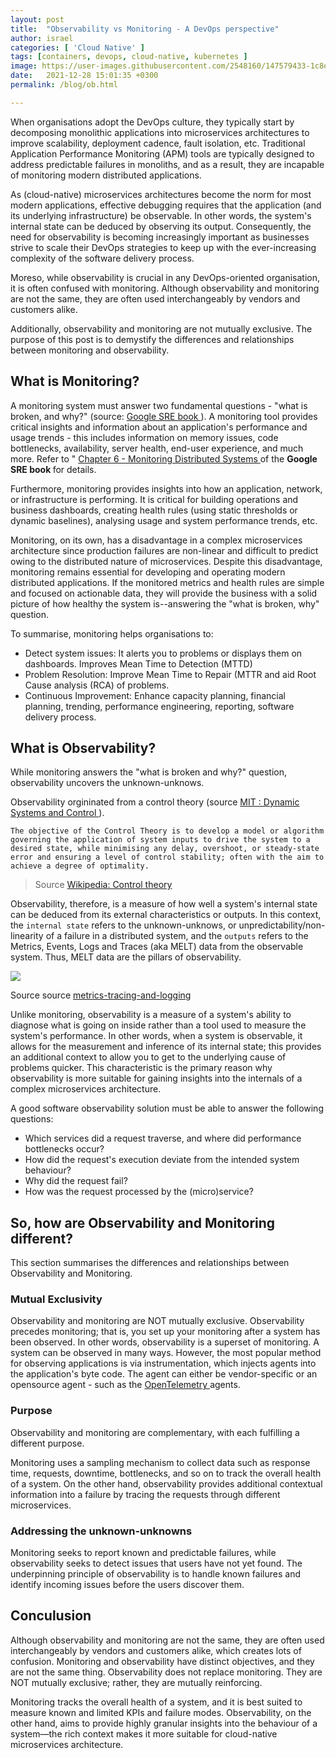 ```yaml
---
layout: post
title:  "Observability vs Monitoring - A DevOps perspective"
author: israel
categories: [ 'Cloud Native' ]
tags: [containers, devops, cloud-native, kubernetes ]
image: https://user-images.githubusercontent.com/2548160/147579433-1c8ead27-8c3a-436c-adc0-3ac194fc7bfe.jpg
date:   2021-12-28 15:01:35 +0300
permalink: /blog/ob.html

---
```


When organisations adopt the DevOps culture, they typically start by decomposing monolithic applications into microservices architectures to improve scalability, deployment cadence, fault isolation, etc. Traditional Application Performance Monitoring (APM) tools are typically designed to address predictable failures in monoliths, and as a result, they are incapable of monitoring modern distributed applications.

As (cloud-native) microservices architectures become the norm for most modern applications, effective debugging requires that the application (and its underlying infrastructure) be observable. In other words, the system's internal state can be deduced by observing its output. Consequently, the need for observability is becoming increasingly important as businesses strive to scale their DevOps strategies to keep up with the ever-increasing complexity of the software delivery process.

Moreso, while observability is crucial in any DevOps-oriented organisation, it is often confused with monitoring. Although observability and monitoring are not the same, they are often used interchangeably by vendors and customers alike. 

Additionally, observability and monitoring are not mutually exclusive. The purpose of this post is to demystify the differences and relationships between monitoring and observability.

## What is Monitoring? 
A monitoring system must answer two fundamental questions - "what is broken, and why?" (source: <a href="https://sre.google/sre-book/" target="_blank"> Google SRE book </a>). A monitoring tool provides critical insights and information about an application's performance and usage trends - this includes information on memory issues, code bottlenecks, availability, server health, end-user experience, and much more. 
Refer to " <a href="https://sre.google/sre-book/monitoring-distributed-systems/" target="_blank"> Chapter 6 - Monitoring Distributed Systems </a> of the <b> Google SRE book </b> for details. 

Furthermore, monitoring provides insights into how an application, network, or infrastructure is performing. It is critical for building operations and business dashboards, creating health rules (using static thresholds or dynamic baselines), analysing usage and system performance trends, etc.

Monitoring, on its own, has a disadvantage in a complex microservices architecture since production failures are non-linear and difficult to predict owing to the distributed nature of microservices. Despite this disadvantage, monitoring remains essential for developing and operating modern distributed applications. If the monitored metrics and health rules are simple and focused on actionable data, they will provide the business with a solid picture of how healthy the system is--answering the "what is broken, why" question.

To summarise, monitoring helps organisations to: 
- Detect system issues: It alerts you to problems or displays them on dashboards. Improves Mean Time to Detection (MTTD)
- Problem Resolution: Improve Mean Time to Repair (MTTR and aid Root Cause analysis (RCA) of problems. 
- Continuous Improvement: Enhance capacity planning, financial planning, trending, performance engineering, reporting, software delivery process.

## What is Observability? 
While monitoring answers the "what is broken and why?" question, observability uncovers the unknown-unknows. 

Observability orgininated from a control theory (source <a href="https://ocw.mit.edu/courses/electrical-engineering-and-computer-science/6-241j-dynamic-systems-and-control-spring-2011/readings/MIT6_241JS11_chap24.pdf" target="_blank">  MIT : Dynamic Systems and
Control </a> ). 

```
The objective of the Control Theory is to develop a model or algorithm governing the application of system inputs to drive the system to a desired state, while minimising any delay, overshoot, or steady-state error and ensuring a level of control stability; often with the aim to achieve a degree of optimality.
```
> Source <a href="https://en.wikipedia.org/wiki/Control_theory" target="_blank"> Wikipedia: Control theory </a>

 Observability, therefore, is a measure of how well a system's internal state can be deduced from its external characteristics or outputs. In this context, the `internal state` refers to the unknown-unknows, or unpredictability/non-linearity of a failure in a distributed system, and the `outputs` refers to the Metrics, Events, Logs and Traces (aka MELT) data from the observable system. Thus, MELT data are the pillars of observability. 

<p class="aligncenter">
<img class="lazyimg" src="https://user-images.githubusercontent.com/2548160/147602582-abbee2bb-f030-4f3f-95cd-23b9b5329b1e.jpg"/> 
<br>
</p>
Source source <a href="https://peter.bourgon.org/blog/2017/02/21/metrics-tracing-and-logging.html"> metrics-tracing-and-logging</a>
 
Unlike monitoring, observability is a measure of a system's ability to diagnose what is going on inside rather than a tool used to measure the system's performance. In other words, when a system is observable, it allows for the measurement and inference of its internal state; this provides an additional context to allow you to get to the underlying cause of problems quicker. This characteristic is the primary reason why observability is more suitable for gaining insights into the internals of a complex microservices architecture.

A good software observability solution must be able to answer the following questions: 

- Which services did a request traverse, and where did performance bottlenecks occur?
- How did the request's execution deviate from the intended system behaviour?
- Why did the request fail?
- How was the request processed by the (micro)service?

## So, how are Observability and Monitoring different? 

This section summarises the differences and relationships between Observability and Monitoring. 

### Mutual Exclusivity 
Observability and monitoring are NOT mutually exclusive. Observability precedes monitoring; that is, you set up your monitoring after a system has been observed. In other words, observability is a superset of monitoring. A system can be observed in many ways. However, the most popular method for observing applications is via instrumentation, which injects agents into the application's byte code. The agent can either be vendor-specific or an opensource agent - such as the <a href="https://opentelemetry.io/docs/collector/getting-started/" target="_blank"> OpenTelemetry </a> agents. 

### Purpose  
Observability and monitoring are complementary, with each fulfilling a different purpose. 

Monitoring uses a sampling mechanism to collect data such as response time, requests, downtime, bottlenecks, and so on to track the overall health of a system. On the other hand, observability provides additional contextual information into a failure by tracing the requests through different microservices. 

### Addressing the unknown-unknowns
Monitoring seeks to report known and predictable failures, while observability seeks to detect issues that users have not yet found. The underpinning principle of observability is to handle known failures and identify incoming issues before the users discover them.

## Conculusion  
Although observability and monitoring are not the same, they are often used interchangeably by vendors and customers alike, which creates lots of confusion.
Monitoring and observability have distinct objectives, and they are not the same thing. Observability does not replace monitoring. They are NOT mutually exclusive; rather, they are mutually reinforcing.

Monitoring tracks the overall health of a system, and it is best suited to measure known and limited KPIs and failure modes. Observability, on the other hand, aims to provide highly granular insights into the behaviour of a system—the rich context makes it more suitable for cloud-native microservices architecture.
